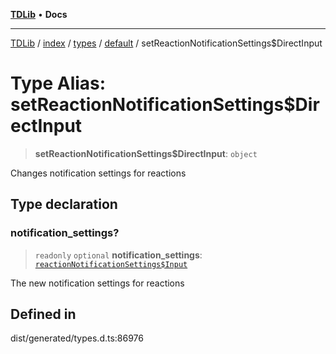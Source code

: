[**TDLib**](../../../../../../README.md) • **Docs**

***

[TDLib](../../../../../../modules.md) / [index](../../../../../README.md) / [types](../../../README.md) / [default](../README.md) / setReactionNotificationSettings$DirectInput

# Type Alias: setReactionNotificationSettings$DirectInput

> **setReactionNotificationSettings$DirectInput**: `object`

Changes notification settings for reactions

## Type declaration

### notification\_settings?

> `readonly` `optional` **notification\_settings**: [`reactionNotificationSettings$Input`](reactionNotificationSettings$Input-1.md)

The new notification settings for reactions

## Defined in

dist/generated/types.d.ts:86976
